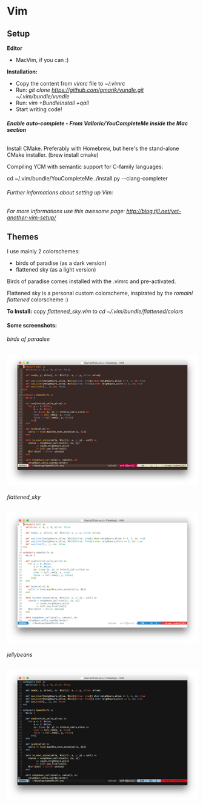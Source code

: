 # Vim

Setup
---

**Editor**
- MacVim, if you can :)

**Installation:**
- Copy the content from *vimrc* file to *~/.vimrc*
- Run: *git clone https://github.com/gmarik/vundle.git ~/.vim/bundle/vundle*
- Run: *vim +BundleInstall +qall*
- Start writing code!

###### **Enable auto-complete - From Valloric/YouCompleteMe inside the Mac section**

Install CMake. Preferably with Homebrew, but here's the stand-alone CMake installer. (brew install cmake)

Compiling YCM with semantic support for C-family languages:

cd ~/.vim/bundle/YouCompleteMe
./install.py --clang-completer

###### Further informations about setting up Vim:
*For more informations use this awesome page: http://blog.tjll.net/yet-another-vim-setup/*

Themes
---

I use mainly 2 colorschemes:
- birds of paradise (as a dark version)
- flattened sky (as a light version)
 
Birds of paradise comes installed with the .vimrc and pre-activated.

Flattened sky is a personal custom colorscheme, inspirated by the *romainl flattened* colorscheme :)

**To Install:** copy *flattened_sky.vim* to *cd ~/.vim/bundle/flattened/colors*

#### Some screenshots:

###### birds of paradise
![birds-of-paradise](https://github.com/gabrielgatu/dotfiles/blob/master/vim-screenshots/birds-of-paradise.png)

###### flattened_sky
![flattened_sky](https://github.com/gabrielgatu/dotfiles/blob/master/vim-screenshots/flattened_sky.png)

###### jellybeans
![jellybeans](https://github.com/gabrielgatu/dotfiles/blob/master/vim-screenshots/jellybeans.png)
